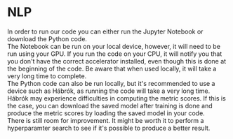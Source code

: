 # NLP

In order to run our code you can either run the Jupyter Notebook or download the Python code.\
The Notebook can be run on your local device, however, it will need to be run using your GPU. If you run the code on your CPU, it will notify you that you don't have the correct accelerator installed, even though this is done at the beginning of the code. Be aware that when used locally, it will take a very long time to complete.\
The Python code can also be run locally, but it's recommended to use a device such as Hábrók, as running the code will take a very long time.\
Hábrók may experience difficulties in computing the metric scores. If this is the case, you can download the saved model after training is done and produce the metric scores by loading the saved model in your code.\
There is still room for improvement. It might be worth it to perform a hyperparamter search to see if it's possible to produce a better result.
